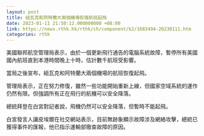 ```yaml
---
layout: post
title: 紐瓦克和阿特蘭大兩個機場恢復航班起飛
date: 2023-01-11 21:50:12.000000000 +08:00
link: https://news.rthk.hk/rthk/ch/component/k2/1683494-20230111.htm
categories: rthk
---
```


美國聯邦航空管理局表示，由於一個更新飛行通告的電腦系統故障，暫停所有美國國內航班直到本港時間晚上十時，估計數千航班受影響。

當局之後宣布，紐瓦克和阿特蘭大兩個機場的航班恢復起飛。

管理局表示，正在努力修復，雖然一些功能開始重新上線，但國家空域系統的運作仍然有限。但強調所有正在飛行的航機可以安全降落。

總統拜登在白宮對記者說，飛機仍然可以安全降落，但暫時不能起飛。

白宮發言人讓皮埃爾在社交網站表示，目前無跡象顯示故障涉及網絡攻擊，總統已獲得事件的匯報，他已指示運輸部徹查故障的原因。

